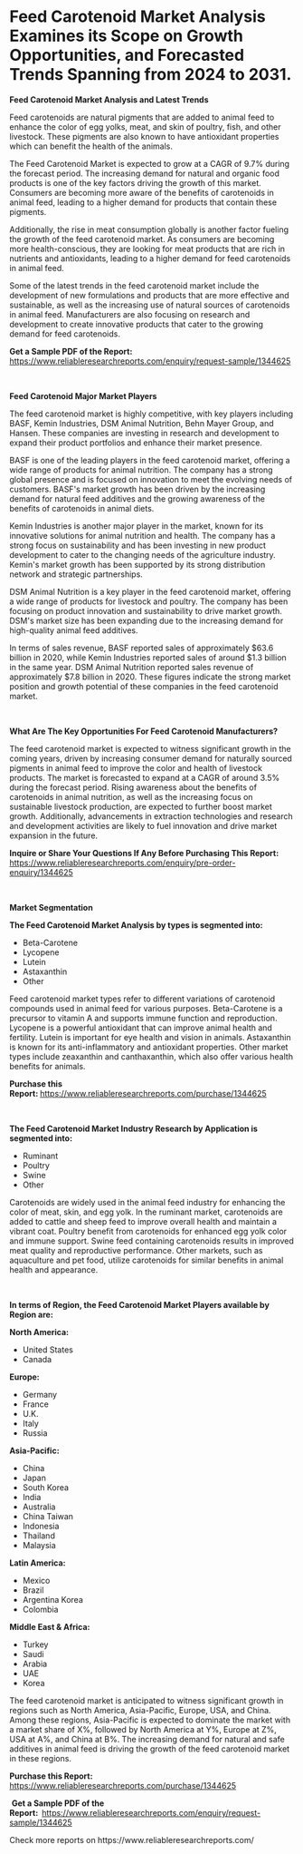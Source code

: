 <p><h1>Feed Carotenoid Market Analysis Examines its Scope on Growth Opportunities, and Forecasted Trends Spanning from 2024 to 2031.</h1></p><p><strong>Feed Carotenoid Market Analysis and Latest Trends</strong></p>
<p><p>Feed carotenoids are natural pigments that are added to animal feed to enhance the color of egg yolks, meat, and skin of poultry, fish, and other livestock. These pigments are also known to have antioxidant properties which can benefit the health of the animals.</p><p>The Feed Carotenoid Market is expected to grow at a CAGR of 9.7% during the forecast period. The increasing demand for natural and organic food products is one of the key factors driving the growth of this market. Consumers are becoming more aware of the benefits of carotenoids in animal feed, leading to a higher demand for products that contain these pigments.</p><p>Additionally, the rise in meat consumption globally is another factor fueling the growth of the feed carotenoid market. As consumers are becoming more health-conscious, they are looking for meat products that are rich in nutrients and antioxidants, leading to a higher demand for feed carotenoids in animal feed.</p><p>Some of the latest trends in the feed carotenoid market include the development of new formulations and products that are more effective and sustainable, as well as the increasing use of natural sources of carotenoids in animal feed. Manufacturers are also focusing on research and development to create innovative products that cater to the growing demand for feed carotenoids.</p></p>
<p><strong>Get a Sample PDF of the Report:&nbsp;</strong> <a href="https://www.reliableresearchreports.com/enquiry/request-sample/1344625">https://www.reliableresearchreports.com/enquiry/request-sample/1344625</a></p>
<p>&nbsp;</p>
<p><strong>Feed Carotenoid Major Market Players</strong></p>
<p><p>The feed carotenoid market is highly competitive, with key players including BASF, Kemin Industries, DSM Animal Nutrition, Behn Mayer Group, and Hansen. These companies are investing in research and development to expand their product portfolios and enhance their market presence.</p><p>BASF is one of the leading players in the feed carotenoid market, offering a wide range of products for animal nutrition. The company has a strong global presence and is focused on innovation to meet the evolving needs of customers. BASF's market growth has been driven by the increasing demand for natural feed additives and the growing awareness of the benefits of carotenoids in animal diets.</p><p>Kemin Industries is another major player in the market, known for its innovative solutions for animal nutrition and health. The company has a strong focus on sustainability and has been investing in new product development to cater to the changing needs of the agriculture industry. Kemin's market growth has been supported by its strong distribution network and strategic partnerships.</p><p>DSM Animal Nutrition is a key player in the feed carotenoid market, offering a wide range of products for livestock and poultry. The company has been focusing on product innovation and sustainability to drive market growth. DSM's market size has been expanding due to the increasing demand for high-quality animal feed additives.</p><p>In terms of sales revenue, BASF reported sales of approximately $63.6 billion in 2020, while Kemin Industries reported sales of around $1.3 billion in the same year. DSM Animal Nutrition reported sales revenue of approximately $7.8 billion in 2020. These figures indicate the strong market position and growth potential of these companies in the feed carotenoid market.</p></p>
<p>&nbsp;</p>
<p><strong>What Are The Key Opportunities For Feed Carotenoid Manufacturers?</strong></p>
<p><p>The feed carotenoid market is expected to witness significant growth in the coming years, driven by increasing consumer demand for naturally sourced pigments in animal feed to improve the color and health of livestock products. The market is forecasted to expand at a CAGR of around 3.5% during the forecast period. Rising awareness about the benefits of carotenoids in animal nutrition, as well as the increasing focus on sustainable livestock production, are expected to further boost market growth. Additionally, advancements in extraction technologies and research and development activities are likely to fuel innovation and drive market expansion in the future.</p></p>
<p><strong>Inquire or Share Your Questions If Any Before Purchasing This Report:</strong> <a href="https://www.reliableresearchreports.com/enquiry/pre-order-enquiry/1344625">https://www.reliableresearchreports.com/enquiry/pre-order-enquiry/1344625</a></p>
<p>&nbsp;</p>
<p><strong>Market Segmentation</strong></p>
<p><strong>The Feed Carotenoid Market Analysis by types is segmented into:</strong></p>
<p><ul><li>Beta-Carotene</li><li>Lycopene</li><li>Lutein</li><li>Astaxanthin</li><li>Other</li></ul></p>
<p><p>Feed carotenoid market types refer to different variations of carotenoid compounds used in animal feed for various purposes. Beta-Carotene is a precursor to vitamin A and supports immune function and reproduction. Lycopene is a powerful antioxidant that can improve animal health and fertility. Lutein is important for eye health and vision in animals. Astaxanthin is known for its anti-inflammatory and antioxidant properties. Other market types include zeaxanthin and canthaxanthin, which also offer various health benefits for animals.</p></p>
<p><strong>Purchase this Report:&nbsp;</strong><a href="https://www.reliableresearchreports.com/purchase/1344625">https://www.reliableresearchreports.com/purchase/1344625</a></p>
<p>&nbsp;</p>
<p><strong>The Feed Carotenoid Market Industry Research by Application is segmented into:</strong></p>
<p><ul><li>Ruminant</li><li>Poultry</li><li>Swine</li><li>Other</li></ul></p>
<p><p>Carotenoids are widely used in the animal feed industry for enhancing the color of meat, skin, and egg yolk. In the ruminant market, carotenoids are added to cattle and sheep feed to improve overall health and maintain a vibrant coat. Poultry benefit from carotenoids for enhanced egg yolk color and immune support. Swine feed containing carotenoids results in improved meat quality and reproductive performance. Other markets, such as aquaculture and pet food, utilize carotenoids for similar benefits in animal health and appearance.</p></p>
<p>&nbsp;</p>
<p><strong>In terms of Region, the Feed Carotenoid Market Players available by Region are:</strong></p>
<p>
    <p> <strong> North America: </strong>
        <ul>
            <li>United States</li>
            <li>Canada</li>
        </ul>
        </p> 
    <p> <strong> Europe: </strong>
        <ul>
            <li>Germany</li>
            <li>France</li>
            <li>U.K.</li>
            <li>Italy</li>
            <li>Russia</li>
        </ul>
        </p> 
    <p> <strong> Asia-Pacific: </strong>
        <ul>
            <li>China</li>
            <li>Japan</li>
            <li>South Korea</li>
            <li>India</li>
            <li>Australia</li>
            <li>China Taiwan</li>
            <li>Indonesia</li>
            <li>Thailand</li>
            <li>Malaysia</li>
        </ul>
        </p> 
    <p> <strong> Latin America: </strong>
        <ul>
            <li>Mexico</li>
            <li>Brazil</li>
            <li>Argentina Korea</li>
            <li>Colombia</li>
        </ul>
        </p> 
    <p> <strong> Middle East & Africa: </strong>
        <ul>
            <li>Turkey</li>
            <li>Saudi</li>
            <li>Arabia</li>
            <li>UAE</li>
            <li>Korea</li>
        </ul>
    </p>
    </p>
<p><p>The feed carotenoid market is anticipated to witness significant growth in regions such as North America, Asia-Pacific, Europe, USA, and China. Among these regions, Asia-Pacific is expected to dominate the market with a market share of X%, followed by North America at Y%, Europe at Z%, USA at A%, and China at B%. The increasing demand for natural and safe additives in animal feed is driving the growth of the feed carotenoid market in these regions.</p></p>
<p><strong>Purchase this Report: </strong><a href="https://www.reliableresearchreports.com/purchase/1344625">https://www.reliableresearchreports.com/purchase/1344625</a></p>
<p>&nbsp;<strong>Get a Sample PDF of the Report:&nbsp;&nbsp;</strong><a href="https://www.reliableresearchreports.com/enquiry/request-sample/1344625">https://www.reliableresearchreports.com/enquiry/request-sample/1344625</a></p>
<p><strong></strong></p>
<p>Check more reports on https://www.reliableresearchreports.com/</p>